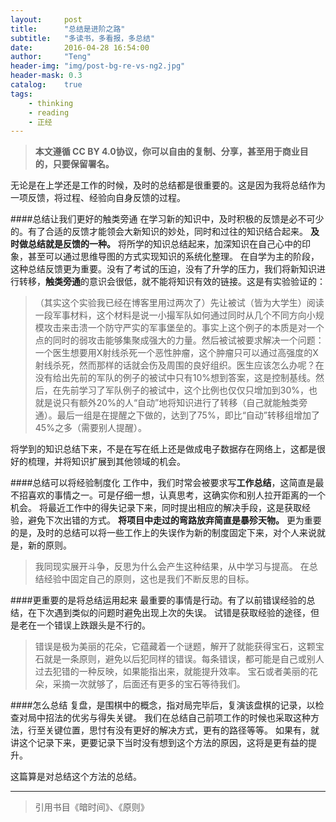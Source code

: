 ```yaml
---
layout:     post
title:      "总结是进阶之路"
subtitle:   "多读书，多看报，多总结"
date:       2016-04-28 16:54:00
author:     "Teng"
header-img: "img/post-bg-re-vs-ng2.jpg"
header-mask: 0.3
catalog:    true
tags:
    - thinking
    - reading
    - 正经
---
```



> **本文遵循 CC BY 4.0协议，你可以自由的复制、分享，甚至用于商业目的，只要保留署名。**

无论是在上学还是工作的时候，及时的总结都是很重要的。这是因为我将总结作为一项反馈，将过程、经验向自身反馈的过程。

####总结让我们更好的触类旁通
在学习新的知识中，及时积极的反馈是必不可少的。有了合适的反馈才能领会大新知识的妙处，同时和过往的知识结合起来。
**及时做总结就是反馈的一种。**
将所学的知识总结起来，加深知识在自己心中的印象，甚至可以通过思维导图的方式实现知识的系统化整理。
在自学为主的阶段，这种总结反馈更为重要。没有了考试的压迫，没有了升学的压力，我们将新知识进行转移，**触类旁通**的意识会很低，就不能将知识有效的链接。这是有实验验证的：
> （其实这个实验我已经在博客里用过两次了）先让被试（皆为大学生）阅读一段军事材料，这个材料是说一小撮军队如何通过同时从几个不同方向小规模攻击来击溃一个防守严实的军事堡垒的。事实上这个例子的本质是对一个点的同时的弱攻击能够集聚成强大的力量。然后被试被要求解决一个问题：一个医生想要用X射线杀死一个恶性肿瘤，这个肿瘤只可以通过高强度的X射线杀死，然而那样的话就会伤及周围的良好组织。医生应该怎么办呢？在没有给出先前的军队的例子的被试中只有10%想到答案，这是控制基线。然后，在先前学习了军队例子的被试中，这个比例也仅仅只增加到30%，也就是说只有额外20%的人“自动”地将知识进行了转移（自己就能触类旁通）。最后一组是在提醒之下做的，达到了75%，即比“自动”转移组增加了45%之多（需要别人提醒）。

将学到的知识总结下来，不是在写在纸上还是做成电子数据存在网络上，这都是很好的梳理，并将知识扩展到其他领域的机会。

####总结可以将经验制度化
工作中，我们时常会被要求写**工作总结**，这简直是最不招喜欢的事情之一。可是仔细一想，认真思考，这确实你和别人拉开距离的一个机会。
将最近工作中的得失记录下来，同时提出相应的解决手段，这是获取经验，避免下次出错的方式。
**将项目中走过的弯路放弃简直是暴殄天物。**
更为重要的是，及时的总结可以将一些工作上的失误作为新的制度固定下来，对个人来说就是，新的原则。
> 我同现实展开斗争，反思为什么会产生这种结果，从中学习与提高。
在总结经验中固定自己的原则，这也是我们不断反思的目标。

####更重要的是将总结运用起来
最重要的事情是行动。有了以前错误经验的总结，在下次遇到类似的问题时避免出现上次的失误。
试错是获取经验的途径，但是老在一个错误上跌跟头是不行的。
> 错误是极为美丽的花朵，它蕴藏着一个谜题，解开了就能获得宝石，这颗宝石就是一条原则，避免以后犯同样的错误。每条错误，都可能是自己或别人过去犯错的一种反映，如果能指出来，就能提升效率。
宝石或者美丽的花朵，采摘一次就够了，后面还有更多的宝石等待我们。

####怎么总结
复盘，是围棋中的概念，指对局完毕后，复演该盘棋的记录，以检查对局中招法的优劣与得失关键。
我们在总结自己前项工作的时候也采取这种方法，行至关键位置，思忖有没有更好的解决方式，更有的路径等等。
如果有，就讲这个记录下来，更要记录下当时没有想到这个方法的原因，这将是更有益的提升。

这篇算是对总结这个方法的总结。

---
> 引用书目《暗时间》、《原则》





